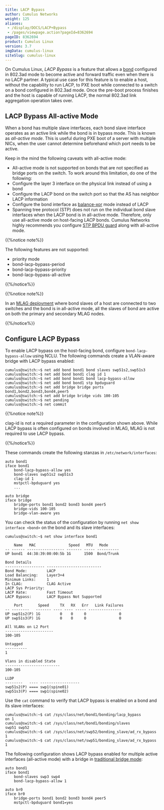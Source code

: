 ```yaml
---
title: LACP Bypass
author: Cumulus Networks
weight: 125
aliases:
 - /display/DOCS/LACP+Bypass
 - /pages/viewpage.action?pageId=8362694
pageID: 8362694
product: Cumulus Linux
version: 3.7
imgData: cumulus-linux
siteSlug: cumulus-linux
---
```

On Cumulus Linux, *LACP Bypass* is a feature that allows a
[bond](../Bonding-Link-Aggregation) configured in
802.3ad mode to become active and forward traffic even when there is no
LACP partner. A typical use case for this feature is to enable a host,
without the capability to run LACP, to PXE boot while connected to a
switch on a bond configured in 802.3ad mode. Once the pre-boot process
finishes and the host is capable of running LACP, the normal 802.3ad
link aggregation operation takes over.

## LACP Bypass All-active Mode

When a bond has multiple slave interfaces, each bond slave interface
operates as an active link while the bond is in bypass mode. This is
known as *all-active mode*. This is useful during PXE boot of a server
with multiple NICs, when the user cannot determine beforehand which port
needs to be active.

Keep in the mind the following caveats with all-active mode:

- All-active mode is not supported on bonds that are not specified as bridge ports on the switch. To work around this limitation, do one of the following:
- Configure the layer 3 interface on the physical link instead of using a bond
- Configure the LACP bond on the switch port so that the AS has neighbor LACP information
- Configure the bond interface as [balance-xor](../Bonding-Link-Aggregation/#enable-balance-xor-mode) mode instead of LACP
- Spanning tree protocol (STP) does not run on the individual bond slave interfaces when the LACP bond is in all-active mode. Therefore, only use all-active mode on host-facing LACP bonds. Cumulus Networks highly recommends you configure [STP BPDU guard](../Spanning-Tree-and-Rapid-Spanning-Tree/#bpdu-guard) along with all-active mode.

{{%notice note%}}

The following features are not supported:

- priority mode
- bond-lacp-bypass-period
- bond-lacp-bypass-priority
- bond-lacp-bypass-all-active

{{%/notice%}}

{{%notice note%}}

In an [MLAG deployment](../Multi-Chassis-Link-Aggregation-MLAG)
where bond slaves of a host are connected to two switches and the bond
is in all-active mode, all the slaves of bond are active on both the
primary and secondary MLAG nodes.

{{%/notice%}}

## Configure LACP Bypass

To enable LACP bypass on the host-facing bond, configure `bond-lacp-bypass-allow`
using NCLU. The following commands create a VLAN-aware bridge with LACP bypass
enabled:

```
cumulus@switch:~$ net add bond bond1 bond slaves swp51s2,swp51s3
cumulus@switch:~$ net add bond bond1 clag id 1
cumulus@switch:~$ net add bond bond1 bond lacp-bypass-allow
cumulus@switch:~$ net add bond bond1 stp bpduguard
cumulus@switch:~$ net add bridge bridge ports bond1,bond2,bond3,bond4,peer5
cumulus@switch:~$ net add bridge bridge vids 100-105
cumulus@switch:~$ net pending
cumulus@switch:~$ net commit
```

{{%notice note%}}

clag-id is not a required parameter in the configuration shown above. While LACP bypass is often configured on bonds involved in MLAG, MLAG is not required to use LACP bypass.

{{%/notice%}}

These commands create the following stanzas in
`/etc/network/interfaces`:

```
auto bond1
iface bond1
    bond-lacp-bypass-allow yes
    bond-slaves swp51s2 swp51s3
    clag-id 1
    mstpctl-bpduguard yes
    ...

auto bridge
iface bridge
    bridge-ports bond1 bond2 bond3 bond4 peer5
    bridge-vids 100-105
    bridge-vlan-aware yes
```

You can check the status of the configuration by running
`net show interface <bond>` on the bond and its slave interfaces:

```
cumulus@switch:~$ net show interface bond1

    Name   MAC               Speed   MTU   Mode
-- ------ ----------------- ------- ----- ----------
UP bond1  44:38:39:00:00:5b 1G      1500  Bond/Trunk

Bond Details
------------------ -------------------------
Bond Mode:         LACP
Load Balancing:    Layer3+4
Minimum Links:     1
In CLAG:           CLAG Active
LACP Sys Priority:
LACP Rate:         Fast Timeout
LACP Bypass:       LACP Bypass Not Supported

    Port       Speed     TX   RX   Err   Link Failures
-- --------   ------- ---- ---- ----- ---------------
UP swp51s2(P) 1G         0    0     0               0
UP swp51s3(P) 1G         0    0     0               0

All VLANs on L2 Port
----------------------
100-105

Untagged
----------
1

Vlans in disabled State
-------------------------
100-105

LLDP
--------   ---- ------------------
swp51s2(P) ==== swp1(spine01)
swp51s3(P) ==== swp1(spine02)
```

Use the `cat` command to verify that LACP bypass is enabled on a bond
and its slave interfaces:

```
cumulus@switch:~$ cat /sys/class/net/bond1/bonding/lacp_bypass
on 1
cumulus@switch:~$ cat /sys/class/net/bond1/bonding/slaves
swp51 swp52
cumulus@switch:~$ cat /sys/class/net/swp52/bonding_slave/ad_rx_bypass
1
cumulus@switch:~$ cat /sys/class/net/swp51/bonding_slave/ad_rx_bypass
1
```

The following configuration shows LACP bypass enabled for multiple
active interfaces (all-active mode) with a bridge in 
[traditional bridge mode](../Ethernet-Bridging-VLANs/Traditional-Bridge-Mode):

```
auto bond1
iface bond1
    bond-slaves swp3 swp4
    bond-lacp-bypass-allow 1

auto br0
iface br0
    bridge-ports bond1 bond2 bond3 bond4 peer5
    mstpctl-bpduguard bond1=yes
```
